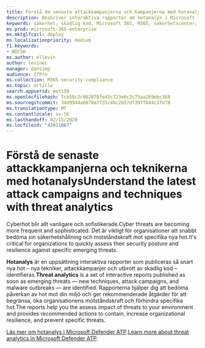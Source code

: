 ```yaml
---
title: Förstå de senaste attackkampanjerna och kampanjerna med hotanalys i Microsoft 365 security center
description: Beskriver interaktiva rapporter om hotanalys i Microsoft 365 security center
keywords: säkerhet, skadlig kod, Microsoft 365, M365, säkerhetscenter, hotanalys, Microsoft Defender ATP, cyber, säkerhetshållning, nya hot
ms.prod: microsoft-365-enterprise
ms.mktglfcycl: deploy
ms.localizationpriority: medium
f1.keywords:
- NOCSH
ms.author: ellevin
author: levinec
manager: dansimp
audience: ITPro
ms.collection: M365-security-compliance
ms.topic: article
search.appverid: met150
ms.openlocfilehash: fcb58c2c002878fe42c723e0c2c75aa269ebc368
ms.sourcegitcommit: 3dd9944a6070a7f35c4bc2b57df397f844c3fe79
ms.translationtype: MT
ms.contentlocale: sv-SE
ms.lasthandoff: 02/15/2020
ms.locfileid: "42811867"
---
```

# <a name="understand-the-latest-attack-campaigns-and-techniques-with-threat-analytics"></a><span data-ttu-id="ba341-104">Förstå de senaste attackkampanjerna och teknikerna med hotanalys</span><span class="sxs-lookup"><span data-stu-id="ba341-104">Understand the latest attack campaigns and techniques with threat analytics</span></span> 

<span data-ttu-id="ba341-105">Cyberhot blir allt vanligare och sofistikerade.</span><span class="sxs-lookup"><span data-stu-id="ba341-105">Cyber threats are becoming more frequent and sophisticated.</span></span> <span data-ttu-id="ba341-106">Det är viktigt för organisationer att snabbt bedöma sin säkerhetshållning och motståndskraft mot specifika nya hot.</span><span class="sxs-lookup"><span data-stu-id="ba341-106">It's critical for organizations to quickly assess their security posture and resilience against specific emerging threats.</span></span>

<span data-ttu-id="ba341-107">**Hotanalys** är en uppsättning interaktiva rapporter som publiceras så snart nya hot – nya tekniker, attackkampanjer och utbrott av skadlig kod – identifieras.</span><span class="sxs-lookup"><span data-stu-id="ba341-107">**Threat analytics** is a set of interactive reports published as soon as emerging threats — new techniques, attack campaigns, and malware outbreaks — are identified.</span></span> <span data-ttu-id="ba341-108">Rapporterna hjälper dig att bedöma påverkan av hot mot din miljö och ger rekommenderade åtgärder för att begränsa, öka organisationens motståndskraft och förhindra specifika hot.</span><span class="sxs-lookup"><span data-stu-id="ba341-108">The reports help you the assess impact of threats to your environment and provides recommended actions to contain, increase organizational resilience, and prevent specific threats.</span></span>

<span data-ttu-id="ba341-109">[Läs mer om hotanalys i Microsoft Defender ATP](https://docs.microsoft.com/windows/security/threat-protection/microsoft-defender-atp/threat-analytics).</span><span class="sxs-lookup"><span data-stu-id="ba341-109">[Learn more about threat analytics in Microsoft Defender ATP](https://docs.microsoft.com/windows/security/threat-protection/microsoft-defender-atp/threat-analytics).</span></span>  
